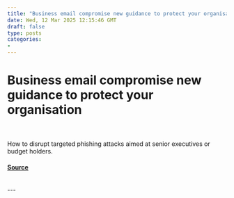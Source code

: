```yaml
---
title: "Business email compromise new guidance to protect your organisation"
date: Wed, 12 Mar 2025 12:15:46 GMT
draft: false
type: posts
categories: 
- 
---
```

# Business email compromise new guidance to protect your organisation

<br/>

<br/>
How to disrupt targeted phishing attacks aimed at senior executives or budget holders.

#### [Source](https://www.ncsc.gov.uk/blog-post/business-email-compromise-guidance-protect-organisation)

<br/>
---

